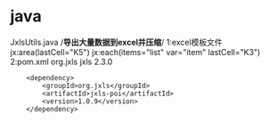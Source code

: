 # java
JxlsUtils.java /**导出大量数据到excel并压缩**/
   1:excel模板文件   jx:area(lastCell="K5")
                     jx:each(items="list" var="item" lastCell="K3")
   2:pom.xml    <dependency>
			<groupId>org.jxls</groupId>
			<artifactId>jxls</artifactId>
			<version>2.3.0</version>
		</dependency>

		<dependency>
			<groupId>org.jxls</groupId>
			<artifactId>jxls-poi</artifactId>
			<version>1.0.9</version>
		</dependency>
    
